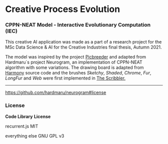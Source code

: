 # Creative Process Evolution
### CPPN-NEAT Model - Interactive Evolutionary Computation (IEC)

This creative AI application was made as a part of a research project for the MSc Data Science & AI for the Creative Industries final thesis, Autumn 2021.

The model was inspired by the project <a href="https://nbenko1.github.io/#/" target="_blank">Picbreeder</a> and adapted from Hardmaru`s project Neurogram, an implementation of CPPN-NEAT algorithm with some variations. The drawing board is adapted from <a href="https://mrdoob.com/projects/harmony/" target="_blank">Harmony</a> source code and the brushes <em>Sketchy</em>, <em>Shaded</em>, <em>Chrome</em>, <em>Fur</em>, <em>LongFur</em> and <em>Web</em> were first implemented in <a href="http://www.zefrank.com/scribbler/" target="_blank">The Scribbler.

*** 

https://github.com/hardmaru/neurogram#license

### License

**Code Library**      **License**

recurrent.js           MIT 

everything else        GNU GPL v3
